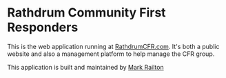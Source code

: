# Rathdrum Community First Responders

This is the web application running at [RathdrumCFR.com](https://rathdrumcfr.com). It's both a public website and also a management platform to help manage the CFR group.

This application is built and maintained by [Mark Railton](https://markrailton.com)
